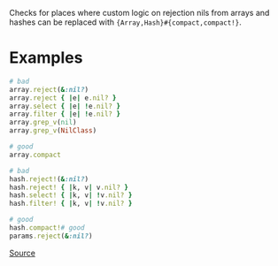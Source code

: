 
Checks for places where custom logic on rejection nils from arrays
and hashes can be replaced with `{Array,Hash}#{compact,compact!}`.

# Examples

```ruby
# bad
array.reject(&:nil?)
array.reject { |e| e.nil? }
array.select { |e| !e.nil? }
array.filter { |e| !e.nil? }
array.grep_v(nil)
array.grep_v(NilClass)

# good
array.compact

# bad
hash.reject!(&:nil?)
hash.reject! { |k, v| v.nil? }
hash.select! { |k, v| !v.nil? }
hash.filter! { |k, v| !v.nil? }

# good
hash.compact!# good
params.reject(&:nil?)
```

[Source](http://www.rubydoc.info/gems/rubocop/RuboCop/Cop/Style/CollectionCompact)
